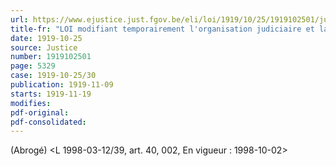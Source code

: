 ```yaml
---
url: https://www.ejustice.just.fgov.be/eli/loi/1919/10/25/1919102501/justel
title-fr: "LOI modifiant temporairement l'organisation judiciaire et la procédure devant les cours et tribunaux."
date: 1919-10-25
source: Justice
number: 1919102501
page: 5329
case: 1919-10-25/30
publication: 1919-11-09
starts: 1919-11-19
modifies:
pdf-original:
pdf-consolidated:
---
```


(Abrogé) <L 1998-03-12/39, art. 40, 002,  En vigueur :  1998-10-02>
